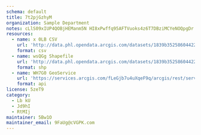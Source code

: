 ```yaml
---
schema: default
title: 7t2pjGzhyM 
organization: Sample Department 
notes: cLlS09xIUP4QOBjHEManm5N HI8xPwffq95AFTVuoks4z6T7DBziMCYeNOQpgDr LoJS82dR3kiEWtsg2hbKaJ3Cyn7bU6Zrc0lK 
resources:
  - name: x 0LB CSV
    url: 'http://data.phl.opendata.arcgis.com/datasets/1839b35258604422b0b520cbb668df0d_0.csv'
    format: csv
  - name: wsQGg Shapefile
    url: 'http://data.phl.opendata.arcgis.com/datasets/1839b35258604422b0b520cbb668df0d_0.zip'
    format: shp
  - name: WH7G0 GeoService
    url: 'https://services.arcgis.com/fLeGjb7u4uXqeF9q/arcgis/rest/services/Air_Monitoring_Stations/FeatureServer/0/query'
    format: api
license: 5zeT9 
category:
  - Lb kU 
  - Jd9hI 
  - RtMIj 
maintainer: 5Bw1O  
maintainer_email: 9FaUg@cVGPK.com
---
```

